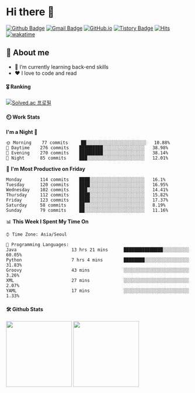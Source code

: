# Hi there 👋
[![Github Badge](https://img.shields.io/badge/-uiw6unoh-grey?style=flat&logo=github&logoColor=white&link=https://github.com/uiw6unoh/)](https://www.github.com/uiw6unoh/) 
[![Gmail Badge](https://img.shields.io/badge/-uiw6unoh@naver.com-c14438?style=flat&logo=Gmail&logoColor=white&link=mailto:uiw6unoh@naver.com)](mailto:uiw6unoh@naver.com) 
[![GitHub.io](https://img.shields.io/badge/GitHub.io-orange?style=flat&logoColor=white)](https://uiw6unoh.github.io/)
[![Tistory Badge](https://img.shields.io/badge/Tech%20Blog-yellow?style=flat&logoColor=white)](https://#/)
[![Hits](https://hits.seeyoufarm.com/api/count/incr/badge.svg?url=https%3A%2F%2Fgithub.com%2Fuiw6unoh&count_bg=%2379C83D&title_bg=%23555555&icon=&icon_color=%23E7E7E7&title=hits&edge_flat=false)](https://hits.seeyoufarm.com)
[![wakatime](https://wakatime.com/badge/user/54252e40-b19e-45e1-9ec9-fb1c5a26c628.svg)](https://wakatime.com/@54252e40-b19e-45e1-9ec9-fb1c5a26c628)
<!-- [![Portfolio Badge](https://img.shields.io/badge/portfolio-web-blue?style=flat&link=https://github.com/uiw6unoh/)](https://github.com/uiw6unoh/)  -->

## 💬 About me
- 🌱 I’m currently learning back-end skills
- ❤️ I love to code and read


#### 🎖️ Ranking
[![Solved.ac 프로필](http://mazassumnida.wtf/api/v2/generate_badge?boj=uiw6unoh)](https://www.acmicpc.net/user/uiw6unoh)

#### ⏲️ Work Stats
<!--[![uiw6unoh's wakatime stats](https://github-readme-stats.vercel.app/api/wakatime?username=uiw6unoh)]-->

<!--START_SECTION:waka-->
**I'm a Night 🦉** 

```text
🌞 Morning    77 commits     ██░░░░░░░░░░░░░░░░░░░░░░░   10.88% 
🌆 Daytime    276 commits    █████████░░░░░░░░░░░░░░░░   38.98% 
🌃 Evening    270 commits    █████████░░░░░░░░░░░░░░░░   38.14% 
🌙 Night      85 commits     ███░░░░░░░░░░░░░░░░░░░░░░   12.01%

```
📅 **I'm Most Productive on Friday** 

```text
Monday       114 commits    ████░░░░░░░░░░░░░░░░░░░░░   16.1% 
Tuesday      120 commits    ████░░░░░░░░░░░░░░░░░░░░░   16.95% 
Wednesday    102 commits    ███░░░░░░░░░░░░░░░░░░░░░░   14.41% 
Thursday     112 commits    ████░░░░░░░░░░░░░░░░░░░░░   15.82% 
Friday       123 commits    ████░░░░░░░░░░░░░░░░░░░░░   17.37% 
Saturday     58 commits     ██░░░░░░░░░░░░░░░░░░░░░░░   8.19% 
Sunday       79 commits     ██░░░░░░░░░░░░░░░░░░░░░░░   11.16%

```


📊 **This Week I Spent My Time On** 

```text
⌚︎ Time Zone: Asia/Seoul

💬 Programming Languages: 
Java                     13 hrs 21 mins      ███████████████░░░░░░░░░░   60.05% 
Python                   7 hrs 4 mins        ████████░░░░░░░░░░░░░░░░░   31.83% 
Groovy                   43 mins             ░░░░░░░░░░░░░░░░░░░░░░░░░   3.26% 
XML                      27 mins             ░░░░░░░░░░░░░░░░░░░░░░░░░   2.07% 
YAML                     17 mins             ░░░░░░░░░░░░░░░░░░░░░░░░░   1.33%

```


<!--END_SECTION:waka-->

#### 🛠️ Github Stats <br/>
<p>
  <img height="180em" src="https://github-readme-stats.vercel.app/api?username=uiw6unoh&show_icons=true&include_all_commits=true">
  <img height="180em" src="https://github-readme-stats.vercel.app/api/top-langs/?username=uiw6unoh&layout=compact">
</p>


